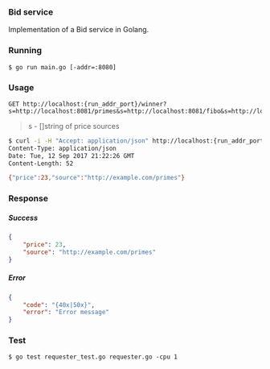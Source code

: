 ### Bid service

Implementation of a Bid service in Golang.

### Running

```
$ go run main.go [-addr=:8080]
```

### Usage

```
GET http://localhost:{run_addr_port}/winner?s=http://localhost:8081/primes&s=http://localhost:8081/fibo&s=http://localhost:8081/rand&s=http://localhost:8081/fact
```
> s - []string of price sources

```bash
$ curl -i -H "Accept: application/json" http://localhost:{run_addr_port}/winner?s=http://example.com/primes&s=http://example.com/fibo&s=http://example.com/rand&s=http://example.com/fact
Content-Type: application/json
Date: Tue, 12 Sep 2017 21:22:26 GMT
Content-Length: 52

{"price":23,"source":"http://example.com/primes"}
```

### Response

##### Success
```json
{
    "price": 23,
    "source": "http://example.com/primes"
}
```
##### Error
```json
{
    "code": "{40x|50x}",
    "error": "Error message"
}
```

### Test

```
$ go test requester_test.go requester.go -cpu 1
```
